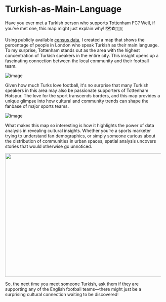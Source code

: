 # Turkish-as-Main-Language

Have you ever met a Turkish person who supports Tottenham FC? Well, if you’ve met one, this map might just explain why! 🗺⚽🇹🇷

Using publicly available [census data](https://www.ons.gov.uk/peoplepopulationandcommunity/culturalidentity/language/bulletins/languageenglandandwales/census2021#measuring-the-data), I created a map that shows the percentage of people in London who speak Turkish as their main language. To my surprise, Tottenham stands out as the area with the highest concentration of Turkish speakers in the entire city. This insight opens up a fascinating connection between the local community and their football team.

![image](https://github.com/elif-data/Turkish-Speaking-Population-Final/blob/main/Turkish%20Speaking%20Percentage%20-%20Tottenham%20Blue%20Gradient%200.025%20with%20logo%20text%2016.png)

Given how much Turks love football, it's no surprise that many Turkish speakers in this area may also be passionate supporters of Tottenham Hotspur. The love for the sport transcends borders, and this map provides a unique glimpse into how cultural and community trends can shape the fanbase of major sports teams.

![image](https://github.com/elif-data/Turkish-Speaking-Population-Final/blob/main/Turkish%20Fans.jpg)

What makes this map so interesting is how it highlights the power of data analysis in revealing cultural insights. Whether you’re a sports marketer trying to understand fan demographics, or simply someone curious about the distribution of communities in urban spaces, spatial analysis uncovers stories that would otherwise go unnoticed.

<img src="https://github.com/elif-data/Turkish-Speaking-Population-Final/blob/main/Turkish%20Fans%20-%20Spurs.jpg" data-canonical-src="[https://github.com/user-attachments/assets/64c9152c-d65e-4ea5-b8ef-c05e2274e798](https://github.com/elif-data/Turkish-Speaking-Population-Final/blob/main/Turkish%20Fans%20-%20Spurs.jpg)" width="550" height="400" />


So, the next time you meet someone Turkish, ask them if they are supporting any of the English football teams—there might just be a surprising cultural connection waiting to be discovered!

